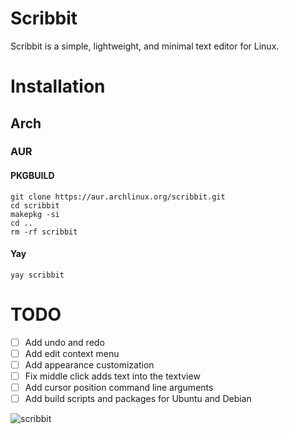 # Scribbit
Scribbit is a simple, lightweight, and minimal text editor for Linux.

# Installation
## Arch
### AUR
#### PKGBUILD
```
git clone https://aur.archlinux.org/scribbit.git
cd scribbit
makepkg -si
cd ..
rm -rf scribbit
```
#### Yay
```
yay scribbit
```

# TODO
- [ ] Add undo and redo
- [ ] Add edit context menu
- [ ] Add appearance customization
- [ ] Fix middle click adds text into the textview
- [ ] Add cursor position command line arguments
- [ ] Add build scripts and packages for Ubuntu and Debian

![scribbit](https://user-images.githubusercontent.com/29477753/140642647-39fd58e4-2928-4bf7-b8e3-de30f5e3db91.png)
